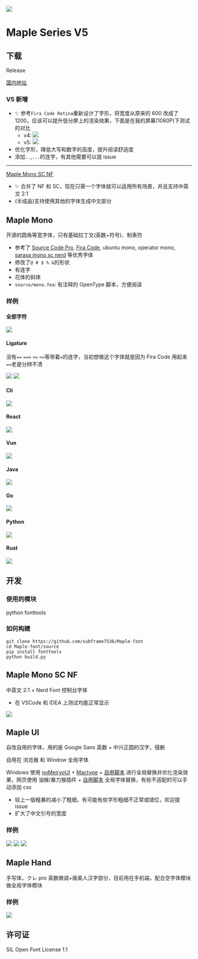 ![](/img/head.svg)

# Maple Series V5

## 下载

Release

[国内地址](https://gitee.com/subframe7536/Maple/releases/v5.0)

### V5 新增

- ✨ 参考`Fira Code Retina`重新设计了字形，将宽度从原来的 600 改成了 1200，应该可以提升低分屏上的渲染效果，下面是在我的屏幕(1080P)下测试的对比
  - v4: ![](/img/sizechange.gif)
  - v5: ![](/img/sizechange1.gif)
- 优化字形，降低大写和数字的高度，提升阅读舒适度
- 添加`..`,`...`的连字，有其他需要可以提 issue

---

[Maple Mono SC NF](#maple-mono-sc-nf)

- ✨ 合并了 NF 和 SC，现在只需一个字体就可以适用所有场景，并且支持中英文 2:1
- (半成品)支持使用其他的字体生成中文部分

## Maple Mono

开源的圆角等宽字体，只有基础拉丁文(英数+符号)、制表符

- 参考了 [Source Code Pro](https://github.com/adobe-fonts/source-code-pro), [Fira Code](https://github.com/tonsky/FiraCode), ubuntu mono, operator mono, [sarasa mono sc nerd](https://github.com/laishulu/Sarasa-Mono-SC-Nerd) 等优秀字体
- 修改了`@ # $ % &`的形状
- 有连字
- 花体的斜体
- `source/mono.fea`: 有注释的 OpenType 脚本，方便阅读

### 样例

#### 全部字符

![](img/base.png)

#### Ligature

没有`==` `===` `>=` `<=`等带着`=`的连字，当初想做这个字体就是因为 Fira Code 用起来`==`老是分辨不清

![](img/ligature.png)
![](img/ligature.gif)

#### Cli

![](img/code_sample/cli.webp)

#### React

![](img/code_sample/react.webp)

#### Vue

![](img/code_sample/vue.webp)

#### Java

![](img/code_sample/java.webp)

#### Go

![](img/code_sample/go.webp)

#### Python

![](img/code_sample/python.webp)

#### Rust

![](img/code_sample/rust.webp)

## 开发

### 使用的模块

python fonttools

### 如何构建

```
git clone https://github.com/subframe7536/Maple-font
cd Maple-font/source
pip install fonttools
python build.py
```

## Maple Mono SC NF

中英文 2:1 + Nerd Font 控制台字体

- 在 VSCode 和 IDEA 上测试均能正常显示

![](/img/CE21.png)

## Maple UI

自改自用的字体，用的是 Google Sans 英数 + 中兴正圆的汉字，侵删

自用在 浏览器 和 Window 全局字体

Windows 使用 [noMeiryoUI](https://github.com/Tatsu-syo/noMeiryoUI) + [Mactype](https://github.com/snowie2000/mactype) + [自用脚本](https://gitee.com/subframe7536/mactype) 进行全局替换并优化渲染效果，网页使用 油猴/暴力猴插件 + [自用脚本](https://github.com/subframe7536/UserScript) 全局字体替换，有些不适配的可以手动添加 css

- 较上一版粗暴的减小了粗细，有可能有些字形粗细不正常或错位，欢迎提 issue
- 扩大了中文引号的宽度

### 样例

![](img/UI.webp)
![](img/Browser.webp)
![](img/Browser2.webp)

## Maple Hand

手写体，クレ pro 英数微调+唐美人汉字部分，目前用在手机端，配合空字体模块做全局字体模块

### 样例

![](img/%E6%89%8B%E6%9C%BA.jpg)

## 许可证

SIL Open Font License 1.1
